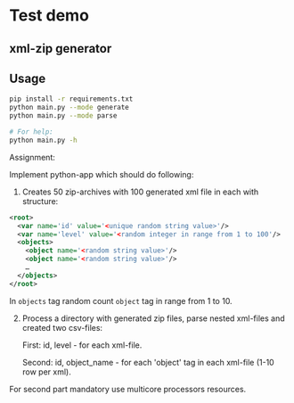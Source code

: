 # Test demo

## xml-zip generator

## Usage

```bash
pip install -r requirements.txt
python main.py --mode generate
python main.py --mode parse

# For help:
python main.py -h
```

Assignment:

Implement python-app which should do following:

1. Creates 50 zip-archives with 100 generated xml file in each with structure:
```xml
<root>
  <var name='id' value='<unique random string value>'/>
  <var name='level' value='<random integer in range from 1 to 100'/>
  <objects>
    <object name='<random string value>'/>
    <object name='<random string value>'/>
    …
  </objects>
</root>
```
In `objects` tag random count `object` tag in range from 1 to 10.

2. Process a directory with generated zip files, parse nested xml-files and created two csv-files:

    First: id, level - for each xml-file.
    
    Second: id, object_name - for each 'object' tag in each xml-file (1-10 row per xml).

For second part mandatory use multicore processors resources.
 

